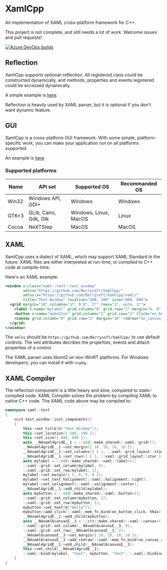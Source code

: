 # XamlCpp
An implementation of XAML cross-platform framework for C++.

This project is not complete, and still needs a lot of work. Welcome issues and pull requests!

[![Azure DevOps builds](https://strawberry-vs.visualstudio.com/XamlCpp/_apis/build/status/Berrysoft.XamlCpp?branch=master)](https://strawberry-vs.visualstudio.com/XamlCpp/_build?definitionId=12)
## Reflection
XamlCpp supports optional-reflection. All registered class could be constructed dynamically, and methods, properties and events registered could be accessed dynamically.

A simple example is [here](./meta/test/main.cpp).

Reflection is heavily used by XAML parser, but it is optional if you don't want dynamic feature.

## GUI
XamlCpp is a cross-platform GUI framework. With some simple, platform-specific work, you can make your application run on all platforms supported.

An example is [here](./ui_controls/test/main.cpp)

### Supported platforms
|Name|API set|Supported OS|Recommanded OS|
|-|-|-|-|
|Win32|Windows API, GDI+|Windows|Windows|
|GTK+3|GLib, Cairo, Gdk, Gtk|Windows, Linux, MacOS|Linux|
|Cocoa|NeXTStep|MacOS|MacOS|

## XAML
XamlCpp uses a dialect of XAML, which may support XAML Standard in the future. XAML files are either interpreted at run-time, or compiled to C++ code at compile-time.

Here's an XAML example:
``` xml
<window x:class="xaml::test::test_window"
        xmlns="https://github.com/Berrysoft/XamlCpp/"
        xmlns:x="https://github.com/Berrysoft/XamlCpp/xaml/"
        title="Test Window" location="200, 100" size="800, 600">
  <grid margin="10" columns="1*, 0.8*, 1*" rows="1*, auto, 1*">
    <label x:name="mylabel" grid.column="0" grid.row="1" margin="5, 0" text_halignment="right" valignment="center" text="{binding text,element=mybutton,mode=one_way}"/>
    <button x:name="mybutton" grid.column="1" grid.row="1" click="on_button_click">Hello</button>
    <canvas grid.column="0" grid.row="2" margin="10" redraw="on_canvas_redraw"/>
  </grid>
</window>
```
The `xmlns` should be `https://github.com/Berrysoft/XamlCpp/` to use default controls. The xml attributes decribes the properties, events and attach properties of a control.

The XAML parser uses libxml2 on non-WinRT platforms. For Windows developers, you can install it with `vcpkg`.

## XAML Compiler
The reflection component is a little heavy and slow, compared to static-compiled code. XAML Compiler solves the problem by compiling XAML to native C++ code. The XAML code above may be compiled to:

``` c++
namespace xaml::test
{
    void test_window::init_components()
    {
        this->set_title(U("Test Window"));
        this->set_location({ 200, 100 });
        this->set_size({ 800, 600 });
        auto __N4xaml4gridE__1 = ::std::make_shared<::xaml::grid>();
        __N4xaml4gridE__1->set_margin({ 10, 10, 10, 10 });
        __N4xaml4gridE__1->set_columns({ { 1, ::xaml::grid_layout::star }, { 0.8, ::xaml::grid_layout::star }, { 1, ::xaml::grid_layout::star } });
        __N4xaml4gridE__1->set_rows({ { 1, ::xaml::grid_layout::star }, { 0, ::xaml::grid_layout::compact }, { 1, ::xaml::grid_layout::star } });
        auto mylabel = ::std::make_shared<::xaml::label>();
        ::xaml::grid::set_column(mylabel, 0);
        ::xaml::grid::set_row(mylabel, 1);
        mylabel->set_margin({ 5, 0, 5, 0 });
        mylabel->set_text_halignment(::xaml::halignment::right);
        mylabel->set_valignment(::xaml::valignment::center);
        __N4xaml4gridE__1->add_child(mylabel);
        auto mybutton = ::std::make_shared<::xaml::button>();
        ::xaml::grid::set_column(mybutton, 1);
        ::xaml::grid::set_row(mybutton, 1);
        mybutton->set_text(U("Hello"));
        mybutton->add_click(::xaml::mem_fn_bind(on_button_click, this));
        __N4xaml4gridE__1->add_child(mybutton);
        auto __N4xaml6canvasE__3 = ::std::make_shared<::xaml::canvas>();
        ::xaml::grid::set_column(__N4xaml6canvasE__3, 0);
        ::xaml::grid::set_row(__N4xaml6canvasE__3, 2);
        __N4xaml6canvasE__3->set_margin({ 10, 10, 10, 10 });
        __N4xaml6canvasE__3->add_redraw(::xaml::mem_fn_bind(on_canvas_redraw, this));
        __N4xaml4gridE__1->add_child(__N4xaml6canvasE__3);
        this->set_child(__N4xaml4gridE__1);
        ::xaml::bind(mylabel, "text", mybutton, "text", ::xaml::binding_mode::one_way);
    }
}
```
